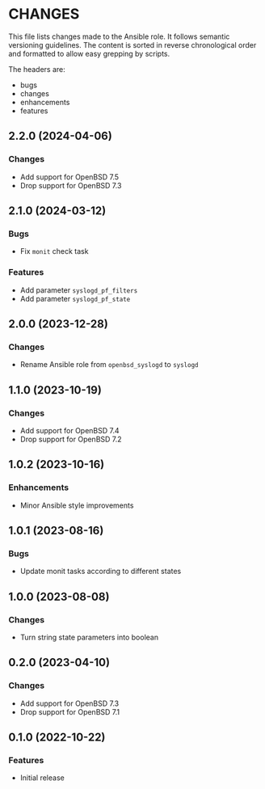 # CHANGES

This file lists changes made to the Ansible role. It follows semantic versioning
guidelines. The content is sorted in reverse chronological order and formatted
to allow easy grepping by scripts.

The headers are:
- bugs
- changes
- enhancements
- features

## 2.2.0 (2024-04-06)

### Changes

- Add support for OpenBSD 7.5
- Drop support for OpenBSD 7.3

## 2.1.0 (2024-03-12)

### Bugs

- Fix `monit` check task

### Features

- Add parameter `syslogd_pf_filters`
- Add parameter `syslogd_pf_state`

## 2.0.0 (2023-12-28)

### Changes

- Rename Ansible role from `openbsd_syslogd` to `syslogd`

## 1.1.0 (2023-10-19)

### Changes

- Add support for OpenBSD 7.4
- Drop support for OpenBSD 7.2

## 1.0.2 (2023-10-16)

### Enhancements

- Minor Ansible style improvements

## 1.0.1 (2023-08-16)

### Bugs

- Update monit tasks according to different states

## 1.0.0 (2023-08-08)

### Changes

- Turn string state parameters into boolean

## 0.2.0 (2023-04-10)

### Changes

- Add support for OpenBSD 7.3
- Drop support for OpenBSD 7.1

## 0.1.0 (2022-10-22)

### Features

- Initial release
